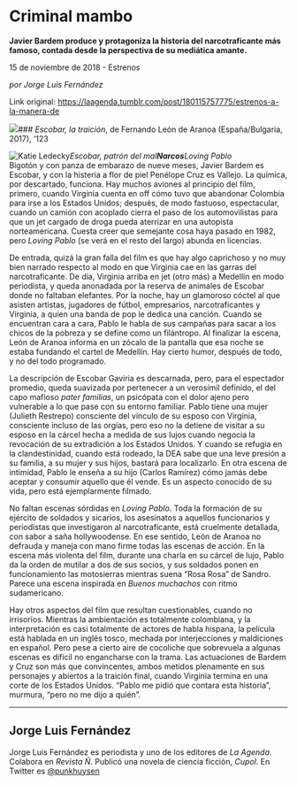 # Criminal mambo

**Javier Bardem produce y protagoniza la historia del narcotraficante más famoso, contada desde la perspectiva de su mediática amante.**

15 de noviembre de 2018 - Estrenos

_por Jorge Luis Fernández_

Link original: https://laagenda.tumblr.com/post/180115757775/estrenos-a-la-manera-de

![](https://64.media.tumblr.com/e5af6683facbf76df59c7ff9dcb71d7d/tumblr_inline_pi99wporR21t6q87u_500.jpg)### *Escobar, la traición*, de Fernando León de Aranoa (España/Bulgaria, 2017), ‘123

![Katie Ledecky](https://64.media.tumblr.com/655b2bd7fa982f55ac5da5ea7362e5a1/tumblr_inline_pi99wprqT41t6q87u_400.jpg)*Escobar, patrón del mal**Narcos**Loving Pablo*  
Bigotón y con panza de embarazo de nueve meses, Javier Bardem es Escobar, y con la histeria a flor de piel Penélope Cruz es Vallejo. La química, por descartado, funciona. Hay muchos aviones al principio del film, primero, cuando Virginia cuenta en off cómo tuvo que abandonar Colombia para irse a los Estados Unidos; después, de modo fastuoso, espectacular, cuando un camión con acoplado cierra el paso de los automovilistas para que un jet cargado de droga pueda aterrizar en una autopista norteamericana. Cuesta creer que semejante cosa haya pasado en 1982, pero *Loving Pablo* (se verá en el resto del largo) abunda en licencias.

De entrada, quizá la gran falla del film es que hay algo caprichoso y no muy bien narrado respecto al modo en que Virginia cae en las garras del narcotraficante. De día, Virginia arriba en jet (otro más) a Medellín en modo periodista, y queda anonadada por la reserva de animales de Escobar donde no faltaban elefantes. Por la noche, hay un glamoroso cóctel al que asisten artistas, jugadores de fútbol, empresarios, narcotraficantes y Virginia, a quien una banda de pop le dedica una canción. Cuando se encuentran cara a cara, Pablo le habla de sus campañas para sacar a los chicos de la pobreza y se define como un filántropo. Al finalizar la escena, León de Aranoa informa en un zócalo de la pantalla que esa noche se estaba fundando el cartel de Medellín. Hay cierto humor, después de todo, y no del todo programado.

La descripción de Escobar Gaviria es descarnada, pero, para el espectador promedio, queda suavizada por pertenecer a un verosímil definido, el del capo mafioso *pater familias*, un psicópata con el dolor ajeno pero vulnerable a lo que pase con su entorno familiar. Pablo tiene una mujer (Julieth Restrepo) consciente del vínculo de su esposo con Virginia, consciente incluso de las orgías, pero eso no la detiene de visitar a su esposo en la cárcel hecha a medida de sus lujos cuando negocia la revocación de su extradición a los Estados Unidos. Y cuando se refugia en la clandestinidad, cuando está rodeado, la DEA sabe que una leve presión a su familia, a su mujer y sus hijos, bastará para localizarlo. En otra escena de intimidad, Pablo le enseña a su hijo (Carlos Ramírez) cómo jamás debe aceptar y consumir aquello que él vende. Es un aspecto conocido de su vida, pero está ejemplarmente filmado.

No faltan escenas sórdidas en *Loving Pablo*. Toda la formación de su ejército de soldados y sicarios, los asesinatos a aquellos funcionarios y periodistas que investigaron al narcotraficante, está cruelmente detallada, con sabor a saña hollywoodense. En ese sentido, León de Aranoa no defrauda y maneja con mano firme todas las escenas de acción. En la escena más violenta del film, durante una charla en su cárcel de lujo, Pablo da la orden de mutilar a dos de sus socios, y sus soldados ponen en funcionamiento las motosierras mientras suena “Rosa Rosa” de Sandro. Parece una escena inspirada en *Buenos muchachos* con ritmo sudamericano.

Hay otros aspectos del film que resultan cuestionables, cuando no irrisorios. Mientras la ambientación es totalmente colombiana, y la interpretación es casi totalmente de actores de habla hispana, la película está hablada en un inglés tosco, mechada por interjecciones y maldiciones en español. Pero pese a cierto aire de cocoliche que sobrevuela a algunas escenas es difícil no engancharse con la trama. Las actuaciones de Bardem y Cruz son más que convincentes, ambos metidos plenamente en sus personajes y abiertos a la traición final, cuando Virginia termina en una corte de los Estados Unidos. “Pablo me pidió que contara esta historia”, murmura, “pero no me dijo a quién”.

  




---

Jorge Luis Fernández
--------------------

 Jorge Luis Fernández es periodista y uno de los editores de *La Agenda*. Colabora en *Revista Ñ*. Publicó una novela de ciencia ficción, *Cupol*. En Twitter es [@punkhuysen](https://twitter.com/punkhuysen) 

